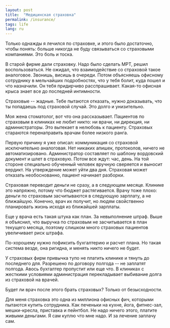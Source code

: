 ```yaml
---
layout: post
title:  "Медицинская страховка"
permalink: /insurance/
tags: life
lang: ru
---
```


Только однажды я лечился по страховке, и этого было достаточно, чтобы понять:
больше никогда не буду связываться со страховыми компаниями. Это боль и тоска.

В старой фирме дали страховку. Надо было сделать МРТ, решил воспользоваться. Не
ожидал, что взаимодействие со страховой такое аналоговое. Звонишь, висишь в
очереди. Потом объясняешь офисному сотруднику в мельчайших подробностях, что у
тебя болит, куда пошел и что назначили. Он тебя придирчиво
расспрашивает. Какая-то офисная крыса знает все до последней интимности.

Страховые -- жадные. Тебе пытаются отказать, нужно доказывать, что ты попадаешь
под страховой случай. Это долго и унизительно.

Моя жена стоматолог, вот что она рассказывает. Пациентов по страховым в клиниках
не любит никто: ни врачи, ни дирекция, ни администраторы. Это вытекает в
нелюбовь к пациенту. Страховых стараются перенаправить врачам более низкого
ранга.

Первую причину я уже описал: коммуникация со страховой исключительно
аналоговая. Нет никаких апишек, протоколов, ничего не
автоматизировано. Администратор составляет по шаблону вордовский документ и шлет
в страховую. Потом все ждут: час, день. На той стороне специально обученный
человек вручную сверяется и выносит вердикт. На утверждение может уйти два
дня. Страховая может отказать необоснованно, пациент начинает разборки.

Страховая переводит деньги не сразу, а в следующем месяце. Клинике это напряжно,
потому что бюджет растягивается. Врачу тоже плохо: деньги по страховым
засчитываются в следующую зарплату, а не ближайшую. Конечно, врач их получит, но
людям свойственно планировать жизнь исходя из ближайшей зарплаты.

Еще у врача есть такая штука как план. За невыполнение штраф. Выше я объяснил,
что выручка по страховым не засчитывается в план текущего месяца, поэтому
слишком много страховых пациентов увеличивает риск штрафа.

По-хорошему нужно пофиксить бухгалтерию и расчет плана. Но такая система везде,
она ригидна, и менять никто ничего не будет.

У страховых фирм привычка тупо не платить клинике и тянуть до последнего
для. Разрешено по договору полгода -- не заплатят полгода. Авось бухгалтер
пропустит или еще что. В клиниках с жесткими условиями администрация
перекладывает выбивание долга из страховой на врачей.

Будет ли врач после этого брать страховых? Только от безысходности.

Для меня страховка это одна из миллиона офисных фич, которыми пытаются купить
сотрудника. Как печеньки на кухне, йога, фитнес-зал, мешки-кресла, приставка и
пейнтбол. Не надо ничего этого, платите живыми деньгами. Я сам куплю что мне
надо. И за лечение заплачу сам.
